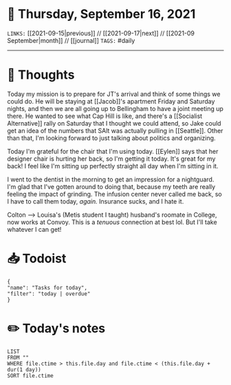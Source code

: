 # 📅 Thursday, September 16, 2021
`LINKS:` [[2021-09-15|previous]] // [[2021-09-17|next]] // [[2021-09 September|month]] // [[journal]] 
`TAGS:` #daily

---
# 💭 Thoughts
Today my mission is to prepare for JT's arrival and think of some things we could do. He will be staying at [[Jacob]]'s apartment Friday and Saturday nights, and then we are all going up to Bellingham to have a joint meeting up there. He wanted to see what Cap Hill is like, and there's a [[Socialist Alternative]] rally on Saturday that I thought we could attend, so Jake could get an idea of the numbers that SAlt was actually pulling in [[Seattle]]. Other than that, I'm looking forward to just talking about politics and organizing. 

Today I'm grateful for the chair that I'm using today. [[Eylen]] says that her designer chair is hurting her back, so I'm getting it today. It's great for my back! I feel like I'm sitting up perfectly straight all day when I'm sitting in it. 

I went to the dentist in the morning to get an impression for a nightguard. I'm glad that I've gotten around to doing that, because my teeth are really feeling the impact of grinding. The infusion center never called me back, so I have to call them today, *again.* Insurance sucks, and I hate it. 

Colton --> Louisa's (Metis student I taught) husband's roomate in College, now works at Convoy. This is a *tenuous* connection at best lol. But I'll take whatever I can get!

# 📥 Todoist
```todoist
{
"name": "Tasks for today",
"filter": "today | overdue"
}
```

# ✏️ Today's notes
```dataview
LIST 
FROM ""
WHERE file.ctime > this.file.day and file.ctime < (this.file.day + dur(1 day))
SORT file.ctime
```
